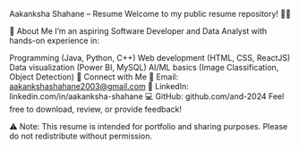 Aakanksha Shahane – Resume
Welcome to my public resume repository! 👩‍💻

📄 About Me
I’m an aspiring Software Developer and Data Analyst with hands-on experience in:

Programming (Java, Python, C++)
Web development (HTML, CSS, ReactJS)
Data visualization (Power BI, MySQL)
AI/ML basics (Image Classification, Object Detection)
🔗 Connect with Me
📧 Email: aakankshashahane2003@gmail.com
💼 LinkedIn: linkedin.com/in/aakanksha-shahane
💻 GitHub: github.com/and-2024
Feel free to download, review, or provide feedback!

⚠ Note: This resume is intended for portfolio and sharing purposes. Please do not redistribute without permission.
